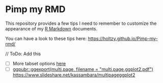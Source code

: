 Pimp my RMD
===================

This repository provides a few tips I need to remember to customize the appearance of my [R Markdown](https://rmarkdown.rstudio.com) documents.  

You can have a look to these tips here: https://holtzy.github.io/Pimp-my-rmd/


// ToDo: Add this 
- [ ] More tabset options [here](https://stackoverflow.com/questions/43956378/how-to-add-dropdown-menu-on-tab-tabset-rmarkdown-bootstrap)
- [ ] [ggpubr::ggexport(multi.page, filename = "multi.page.ggplot2.pdf")](http://www.sthda.com/english/articles/24-ggpubr-publication-ready-plots/81-ggplot2-easy-way-to-mix-multiple-graphs-on-the-same-page/)
https://www.slideshare.net/kassambara/multipageggplot2
